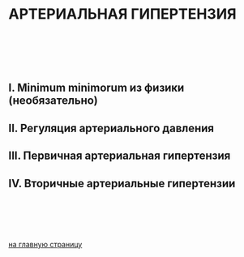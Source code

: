 # АРТЕРИАЛЬНАЯ ГИПЕРТЕНЗИЯ
<br/>
<br/>
<br/>
<br/>

## I. Minimum minimorum из физики (необязательно)

## II. Регуляция артериального давления

## III. Первичная артериальная гипертензия

## IV. Вторичные артериальные гипертензии
<br/>
<br/>
<br/>
<br/>



[на главную страницу](README.md)
